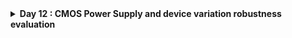 <details>
  <Summary><strong> Day 12 : CMOS Power Supply and device variation robustness evaluation</strong></summary>

# Contents
- [Static Behavior Evaluation-CMOS Inverter-Power Supply Variation](#static-behavior-evaluation--cmos-inverter--power-supply-variation)
  - [Smart SPICE simulation for power supply variations](#smart-spice-simulation-for-power-supply-variations)
  - [Advantages and Disadvantages using low supply voltage](#advantages-and-disadvantages-using-low-supply-voltage)
  - [Sky130 supply variation Labs](#sky130-supply-variation-labs)   
- [Static Behavior Evaluation-CMOS Inverter-Device Variation](#static-behavior-evaluation--cmos-inverter--device-variation)
  - [Sources of Variation-Etching Process](#sources-of-variation--etching-process)
  - [Sources of Variation-Oxide Thickness](#sources-of-variation--oxide-thickness)
  - [Smart SPICE simulation for device variations](#smart-spice-simulation-for-device-variations)
  - [Conclusion](#conclusion)
  - [Sky130 device variation Labs](#sky130-device-variation-labs)   
    

<a id="static-behavior-evaluation--cmos-inverter--power-supply-variation"></a>
# Static Behavior Evaluation-CMOS Inverter-Power Supply Variation
Power supply scaling directly affects the static behavior of a CMOS inverter — changing its switching threshold (Vm), noise margins, and overall robustness.
<a id="smart-spice-simulation-for-power-supply-variations"></a>
## Smart SPICE simulation for power supply variations
**SPICE Simulation**
![Alt Text](images/ps_1.png)
- The CMOS inverter is simulated at two different supply voltages: Vdd = 2.5V → scaled down to Vdd = 1V
- PMOS and NMOS sizes remain constant: Wp = 0.9375 μm, Wn = 0.375 μm
- As **V<sub>dd</sub> ↓**, inverter's **switching threshold V<sub>m</sub>** tends to move towards the center pf the supply voltage but the noise margin shrink.
- **Lower V<sub>dd</sub>** results in **reduced noise immunity** and circuit becomes more sensitive to noise and supply variations.
  
<a id="advantages-and-disadvantages-using-low-supply-voltage"></a>
## Advantages and Disadvantages using low supply voltage


<a id="sky130-supply-variation-labs"></a>
## Sky130 supply variation Labs



<a id="static-behavior-evaluation--cmos-inverter--device-variation"></a>
# Static Behavior Evaluation-CMOS Inverter-Device Variation

<a id="sources-of-variation--etching-process"></a>
## Sources of Variation-Etching Process

<a id="sources-of-variation--oxide-thickness"></a>
## Sources of Variation-Oxide Thickness

<a id="smart-spice-simulation-for-device-variations"></a>
## Smart SPICE simulation for device variations

<a id="conclusion"></a>  
## Conclusion

<a id="sky130-device-variation-labs"></a>  
## Sky130 device variation Labs
